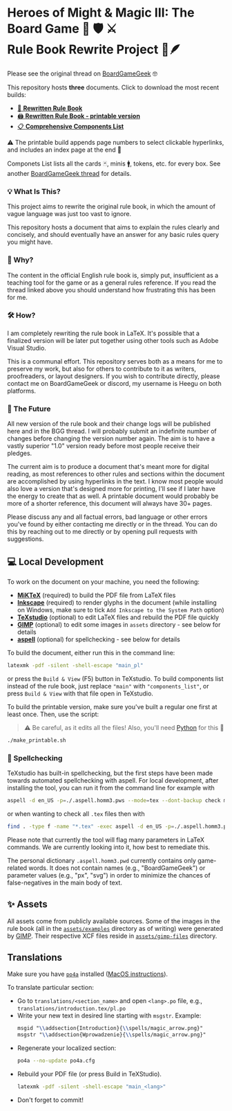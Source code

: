 # Heroes of Might & Magic III: The Board Game 🐴 🛡️ ⚔️️<br>Rule Book Rewrite Project 📜🪶

Please see the original thread on [BoardGameGeek](https://boardgamegeek.com/thread/3235221/rule-book-rewrite-project/page/1) 🤓

This repository hosts **three** documents. Click to download the most recent builds:

- [📜 **Rewritten Rule Book**](https://github.com/Heegu-sama/Homm3BG/raw/build/main.pdf/PDF/main.pdf)
- [🖨️ **Rewritten Rule Book - printable version️️**](https://github.com/Heegu-sama/Homm3BG/raw/build/printable.pdf/PRINTABLE/printable.pdf)
- [📋 **Comprehensive Components List**](https://github.com/Heegu-sama/Homm3BG/raw/build/components_list.pdf/COMPONENTS_LIST/components_list.pdf)

⚠️ The printable build appends page numbers to select clickable hyperlinks, and includes an index page at the end 🤞

Componets List lists all the cards 🃏, minis 🚹, tokens, etc. for every box.
See another [BoardGameGeek thread](https://boardgamegeek.com/thread/3265461/article/43995671#43995671) for details.

### 💡 What Is This?

This project aims to rewrite the original rule book, in which the amount of vague language was just too vast to ignore.

This repository hosts a document that aims to explain the rules clearly and concisely, and should eventually have an answer for any basic rules query you might have.

### 🤔 Why?

The content in the official English rule book is, simply put, insufficient as a teaching tool for the game or as a general rules reference.
If you read the thread linked above you should understand how frustrating this has been for me.

### 🛠️ How?

I am completely rewriting the rule book in LaTeX.
It's possible that a finalized version will be later put together using other tools such as Adobe Visual Studio.

This is a communal effort.
This repository serves both as a means for me to preserve my work, but also for others to contribute to it as writers, proofreaders, or layout designers.
If you wish to contribute directly, please contact me on BoardGameGeek or discord, my username is Heegu on both platforms.

### 🔮 The Future

All new version of the rule book and their change logs will be published here and in the BGG thread.
I will probably submit an indefinite number of changes before changing the version number again.
The aim is to have a vastly superior "1.0" version ready before most people receive their pledges.

The current aim is to produce a document that's meant more for digital reading, as most references to other rules and sections within the document are accomplished by using hyperlinks in the text.
I know most people would also love a version that's designed more for printing, I'll see if I later have the energy to create that as well.
A printable document would probably be more of a shorter reference, this document will always have 30+ pages.

Please discuss any and all factual errors, bad language or other errors you've found by either contacting me directly or in the thread.
You can do this by reaching out to me directly or by opening pull requests with suggestions.

## 💻 Local Development

To work on the document on your machine, you need the following:

- [**MiKTeX**](https://miktex.org/) (required) to build the PDF file from LaTeX files
- [**Inkscape**](https://inkscape.org/) (required) to render glyphs in the document (while installing on Windows, make sure to tick `Add Inkscape to the System Path` option)
- [**TeXstudio**](https://www.texstudio.org/) (optional) to edit LaTeX files and rebuild the PDF file quickly
- [**GIMP**](https://www.gimp.org/) (optional) to edit some images in `assets` directory - see below for details
- [**aspell**](http://aspell.net/) (optional) for spellchecking - see below for details

To build the document, either run this in the command line:

```bash
latexmk -pdf -silent -shell-escape "main_pl"
```

or press the `Build & View` (F5) button in TeXstudio.
To build components list instead of the rule book, just replace `"main"` with `"components_list"`, or press `Build & View` with that file open in TeXstudio.

To build the printable version, make sure you've built a regular one first at least once.
Then, use the script:

> ⚠️ Be careful, as it edits all the files!
> Also, you'll need [Python](https://www.python.org/) for this 🐍

```bash
./make_printable.sh
```

### 🔎 Spellchecking

TeXstudio has built-in spellchecking, but the first steps have been made towards automated spellchecking with aspell.
For local development, after installing the tool, you can run it from the command line for example with

```bash
aspell -d en_US -p=./.aspell.homm3.pws --mode=tex --dont-backup check main.tex
```

or when wanting to check all `.tex` files then with

```bash
find . -type f -name "*.tex" -exec aspell -d en_US -p=./.aspell.homm3.pws --mode=tex --dont-backup check {} \;
```

Please note that currently the tool will flag many parameters in LaTeX commands.
We are currently looking into it, how best to remediate this.

The personal dictionary `.aspell.homm3.pwd` currently contains only game-related words.
It does not contain names (e.g., "BoardGameGeek") or parameter values (e.g., "px", "svg") in order to minimize the chances of false-negatives in the main body of text.

## ✨ Assets

All assets come from publicly available sources.
Some of the images in the rule book (all in the [`assets/examples`](https://github.com/Heegu-sama/Homm3BG/tree/main/assets/examples) directory as of writing) were generated by [GIMP](https://www.gimp.org/).
Their respective XCF files reside in [`assets/gimp-files`](https://github.com/Heegu-sama/Homm3BG/tree/main/assets/gimp-files) directory.


## Translations

Make sure you have [`po4a`](https://po4a.org/index.php.en) installed ([MacOS instructions](https://formulae.brew.sh/formula/po4a)).

To translate particular section:
 - Go to `translations/<section_name>` and open `<lang>.po` file, e.g., `translations/introduction.tex/pl.po`
 - Write your new text in desired line starting with `msgstr`. Example:
     ```tex
     msgid "\\addsection{Introduction}{\\spells/magic_arrow.png}"
     msgstr "\\addsection{Wprowadzenie}{\\spells/magic_arrow.png}"
     ```
 - Regenerate your localized section:
     ```bash
     po4a --no-update po4a.cfg
     ```
 - Rebuild your PDF file (or press Build in TeXStudio).
    ```bash
    latexmk -pdf -silent -shell-escape "main_<lang>"
    ```
 - Don't forget to commit!
